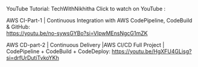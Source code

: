YouTube Tutorial: TechWithNikhitha
Click to watch on YouTube :

AWS CI-Part-1 | Continuous Integration with AWS CodePipeline, CodeBuild & GitHub:  
https://youtu.be/no-sywsGYBo?si=VlpwMEnsNgcG1mZK


AWS CD-part-2 | Continuous Delivery |AWS CI/CD Full Project | CodePipeline + CodeBuild + CodeDeploy: 
https://youtu.be/HgXFU4GLisg?si=drfUrDutiTvkoYKh
